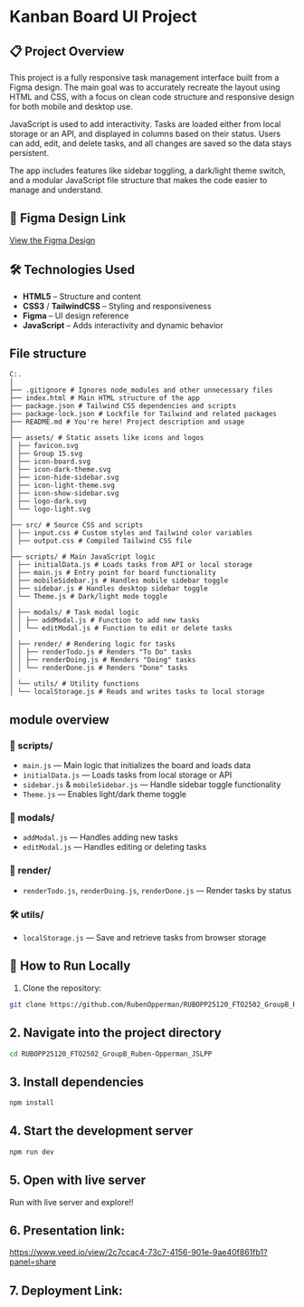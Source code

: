# Kanban Board UI Project

## 📋 Project Overview

This project is a fully responsive task management interface built from a Figma design. The main goal was to accurately recreate the layout using HTML and CSS, with a focus on clean code structure and responsive design for both mobile and desktop use.

JavaScript is used to add interactivity. Tasks are loaded either from local storage or an API, and displayed in columns based on their status. Users can add, edit, and delete tasks, and all changes are saved so the data stays persistent.

The app includes features like sidebar toggling, a dark/light theme switch, and a modular JavaScript file structure that makes the code easier to manage and understand.

## 🎨 Figma Design Link

[View the Figma Design](https://www.figma.com/design/y7bFCUYL5ZHfPeojACBXg2/Challenges-%7C-JSL?node-id=6033-10647&t=axb0x8BuspW5XYJy-0)

## 🛠️ Technologies Used

- **HTML5** – Structure and content
- **CSS3** / **TailwindCSS** – Styling and responsiveness
- **Figma** – UI design reference
- **JavaScript** – Adds interactivity and dynamic behavior

## File structure

```
C:.
│
├── .gitignore # Ignores node_modules and other unnecessary files
├── index.html # Main HTML structure of the app
├── package.json # Tailwind CSS dependencies and scripts
├── package-lock.json # Lockfile for Tailwind and related packages
├── README.md # You're here! Project description and usage
│
├── assets/ # Static assets like icons and logos
│ ├── favicon.svg
│ ├── Group 15.svg
│ ├── icon-board.svg
│ ├── icon-dark-theme.svg
│ ├── icon-hide-sidebar.svg
│ ├── icon-light-theme.svg
│ ├── icon-show-sidebar.svg
│ ├── logo-dark.svg
│ └── logo-light.svg
│
├── src/ # Source CSS and scripts
│ ├── input.css # Custom styles and Tailwind color variables
│ ├── output.css # Compiled Tailwind CSS file
│
├── scripts/ # Main JavaScript logic
│ ├── initialData.js # Loads tasks from API or local storage
│ ├── main.js # Entry point for board functionality
│ ├── mobileSidebar.js # Handles mobile sidebar toggle
│ ├── sidebar.js # Handles desktop sidebar toggle
│ └── Theme.js # Dark/light mode toggle
│
│ ├── modals/ # Task modal logic
│ │ ├── addModal.js # Function to add new tasks
│ │ └── editModal.js # Function to edit or delete tasks
│
│ ├── render/ # Rendering logic for tasks
│ │ ├── renderTodo.js # Renders "To Do" tasks
│ │ ├── renderDoing.js # Renders "Doing" tasks
│ │ └── renderDone.js # Renders "Done" tasks
│
│ └── utils/ # Utility functions
│ └── localStorage.js # Reads and writes tasks to local storage
```

## module overview

### 🔁 scripts/

- `main.js` — Main logic that initializes the board and loads data
- `initialData.js` — Loads tasks from local storage or API
- `sidebar.js` & `mobileSidebar.js` — Handle sidebar toggle functionality
- `Theme.js` — Enables light/dark theme toggle

### 🧩 modals/

- `addModal.js` — Handles adding new tasks
- `editModal.js` — Handles editing or deleting tasks

### 🎨 render/

- `renderTodo.js`, `renderDoing.js`, `renderDone.js` — Render tasks by status

### 🛠️ utils/

- `localStorage.js` — Save and retrieve tasks from browser storage

## 🚀 How to Run Locally

1. Clone the repository:

```bash
git clone https://github.com/RubenOpperman/RUBOPP25120_FTO2502_GroupB_Ruben-Opperman_JSLPP.git

```

## 2. Navigate into the project directory

```bash
cd RUBOPP25120_FTO2502_GroupB_Ruben-Opperman_JSLPP
```

## 3. Install dependencies

```bash
npm install
```

## 4. Start the development server

```bash
npm run dev
```

## 5. Open with live server

Run with live server and explore!!

## 6. Presentation link:

https://www.veed.io/view/2c7ccac4-73c7-4156-901e-9ae40f861fb1?panel=share

## 7. Deployment Link:
